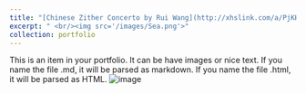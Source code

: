 ```yaml
---
title: "[Chinese Zither Concerto by Rui Wang](http://xhslink.com/a/PjKHy9Ofil5ab)"
excerpt: " <br/><img src='/images/Sea.png'>"
collection: portfolio
---
```


This is an item in your portfolio. It can be have images or nice text. If you name the file .md, it will be parsed as markdown. If you name the file .html, it will be parsed as HTML. 
![image](https://github.com/user-attachments/assets/629b2e71-860b-4852-a32d-ee880b9728a1)
